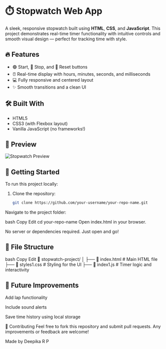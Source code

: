 # ⏱️ Stopwatch Web App

A sleek, responsive stopwatch built using **HTML**, **CSS**, and **JavaScript**. This project demonstrates real-time timer functionality with intuitive controls and smooth visual design — perfect for tracking time with style.

## 🔥 Features

- 🟢 Start, 🔴 Stop, and 🔄 Reset buttons
- ⏰ Real-time display with hours, minutes, seconds, and milliseconds
- 💻 Fully responsive and centered layout
- ✨ Smooth transitions and a clean UI

## 🛠️ Built With

- HTML5
- CSS3 (with Flexbox layout)
- Vanilla JavaScript (no frameworks!)

## 📸 Preview

![Stopwatch Preview](<img width="1827" height="770" alt="Screenshot 2025-08-07 205039" src="https://github.com/user-attachments/assets/35c7d029-4ec7-4ac8-af1b-71fe266d79ea" />
)

## 🚀 Getting Started

To run this project locally:

1. Clone the repository:
   ```bash
   git clone https://github.com/your-username/your-repo-name.git
Navigate to the project folder:

bash
Copy
Edit
cd your-repo-name
Open index.html in your browser.

No server or dependencies required. Just open and go!

## 📂 File Structure
bash
Copy
Edit
📁 stopwatch-project/
│
├── 📄 index.html        # Main HTML file
├── 📄 styles1.css       # Styling for the UI
├── 📄 index1.js         # Timer logic and interactivity

## 🎯 Future Improvements
Add lap functionality

Include sound alerts

Save time history using local storage

🤝 Contributing
Feel free to fork this repository and submit pull requests. Any improvements or feedback are welcome!

Made by   Deepika R P
